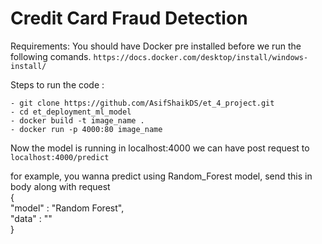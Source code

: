 # Credit Card Fraud Detection 



Requirements: You should have Docker pre installed before we run the following comands.
`https://docs.docker.com/desktop/install/windows-install/`

Steps to run the code :

```
- git clone https://github.com/AsifShaikDS/et_4_project.git
- cd et_deployment_ml_model
- docker build -t image_name . 
- docker run -p 4000:80 image_name 
```
Now the model is running in localhost:4000 
we can have post request to `localhost:4000/predict`


for example, you wanna predict using Random_Forest model, send this in body along with request \
{ \
    "model" : "Random Forest", \
    "data" : "" \
}

